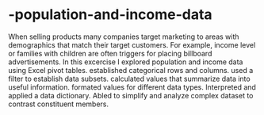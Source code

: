 # -population-and-income-data
When selling products many companies target
marketing to areas with demographics that match their target
customers. For example, income level or families with children
are often triggers for placing billboard advertisements. In this
excercise I explored population and income data using
Excel pivot tables.
 established categorical rows and columns.
 used a filter to establish data subsets.
 calculated values that summarize data into useful information.
formated values for different data types.
Interpreted and applied a data dictionary.
Abled to simplify and analyze complex dataset to contrast constituent
members.
